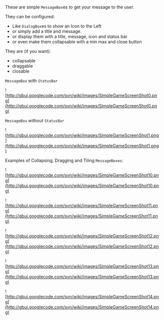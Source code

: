 These are simple `MessageBox`es to get your message to the user.

They can be configured:
  * Like `DialogBox`es to show an Icon to the Left
  * or simply add a title and message.
  * or display them with a title, message, icon and status bar
  * or even make them collapsable with a min max and close button

They are (if you want):
  * collapsable
  * draggable
  * closable

`MessageBox` with `StatusBar`

![http://gbui.googlecode.com/svn/wiki/images/SimpleGameScreenShot0.png](http://gbui.googlecode.com/svn/wiki/images/SimpleGameScreenShot0.png)

`MessageBox` without `StatusBar`

![http://gbui.googlecode.com/svn/wiki/images/SimpleGameScreenShot1.png](http://gbui.googlecode.com/svn/wiki/images/SimpleGameScreenShot1.png)

Examples of Collapsing, Dragging and Tiling `MessageBoxes`:

![http://gbui.googlecode.com/svn/wiki/images/SimpleGameScreenShot10.png](http://gbui.googlecode.com/svn/wiki/images/SimpleGameScreenShot10.png)

![http://gbui.googlecode.com/svn/wiki/images/SimpleGameScreenShot11.png](http://gbui.googlecode.com/svn/wiki/images/SimpleGameScreenShot11.png)

![http://gbui.googlecode.com/svn/wiki/images/SimpleGameScreenShot12.png](http://gbui.googlecode.com/svn/wiki/images/SimpleGameScreenShot12.png)

![http://gbui.googlecode.com/svn/wiki/images/SimpleGameScreenShot13.png](http://gbui.googlecode.com/svn/wiki/images/SimpleGameScreenShot13.png)

![http://gbui.googlecode.com/svn/wiki/images/SimpleGameScreenShot14.png](http://gbui.googlecode.com/svn/wiki/images/SimpleGameScreenShot14.png)